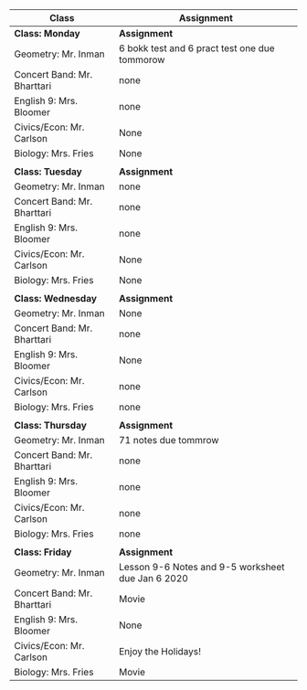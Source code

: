 |Class                        |Assignment                                                  |
|-----------------------------|------------------------------------------------------------|
|**Class: Monday**            |**Assignment**                                              |
| Geometry: Mr. Inman         | 6 bokk test and 6 pract test one  due tommorow                                     |
| Concert Band: Mr. Bharttari | none                        |
| English 9: Mrs. Bloomer     | none   |
| Civics/Econ: Mr. Carlson    | None                                                       |
| Biology: Mrs. Fries         | None                                                       |
|                             |                                                            |
|**Class: Tuesday**           |**Assignment**                                              |
| Geometry: Mr. Inman         | none                                 |
| Concert Band: Mr. Bharttari |none                     |
| English 9: Mrs. Bloomer     | none           |
| Civics/Econ: Mr. Carlson    | None                                                       |
| Biology: Mrs. Fries         | None                                                       |
|                             |                                                            |
|**Class: Wednesday**         |**Assignment**                                              |
| Geometry: Mr. Inman         | None                                                       |
| Concert Band: Mr. Bharttari | none                       |
| English 9: Mrs. Bloomer     | None                                                       |
| Civics/Econ: Mr. Carlson    | none                                 |
| Biology: Mrs. Fries         | none                                    |
|                             |                                                            |
|**Class: Thursday**          |**Assignment**                                              |
| Geometry: Mr. Inman         | 71 notes due tommrow                              |
| Concert Band: Mr. Bharttari | none                                                      |
| English 9: Mrs. Bloomer     | none                |
| Civics/Econ: Mr. Carlson    | none                               |
| Biology: Mrs. Fries         | none                                                 |
|                             |                                                            |
|**Class: Friday**            |**Assignment**                                              |
| Geometry: Mr. Inman         | Lesson 9-6 Notes and 9-5 worksheet due Jan 6 2020          |
| Concert Band: Mr. Bharttari | Movie                                                      |
| English 9: Mrs. Bloomer     | None                                                       |
| Civics/Econ: Mr. Carlson    | Enjoy the Holidays!                                        |
| Biology: Mrs. Fries         | Movie                                                      |
